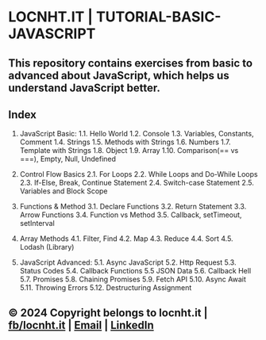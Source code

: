 # LOCNHT.IT | TUTORIAL-BASIC-JAVASCRIPT

## This repository contains exercises from basic to advanced about JavaScript, which helps us understand JavaScript better.
## Index
1. JavaScript Basic:
   1.1. Hello World
   1.2. Console
   1.3. Variables, Constants, Comment
   1.4. Strings
   1.5. Methods with Strings
   1.6. Numbers
   1.7. Template with Strings
   1.8. Object
   1.9. Array
   1.10. Comparison(== vs ===), Empty, Null, Undefined
   
2. Control Flow Basics
   2.1. For Loops
   2.2. While Loops and Do-While Loops
   2.3. If-Else, Break, Continue Statement
   2.4. Switch-case Statement
   2.5. Variables and Block Scope
   
3. Functions & Method
   3.1. Declare Functions
   3.2. Return Statement
   3.3. Arrow Functions
   3.4. Function vs Method
   3.5. Callback, setTimeout, setInterval

4. Array Methods
   4.1. Filter, Find
   4.2. Map
   4.3. Reduce
   4.4. Sort
   4.5. Lodash (Library)

5. JavaScript Advanced:
   5.1. Async JavaScript
   5.2. Http Request
   5.3. Status Codes
   5.4. Callback Functions
   5.5 JSON Data
   5.6. Callback Hell
   5.7. Promises
   5.8. Chaining Promises
   5.9. Fetch API
   5.10. Async Await
   5.11. Throwing Errors
   5.12. Destructuring Assignment
  

## © 2024 Copyright belongs to locnht.it | [fb/locnht.it](https://www.facebook.com/locnht.it) | [Email](mailto:locnht.it@gmail.com) | [LinkedIn](https://www.linkedin.com/in/locnht-it/)
